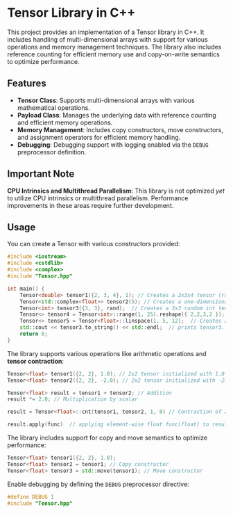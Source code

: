 # Tensor Library in C++

This project provides an implementation of a Tensor library in C++. It includes handling of multi-dimensional arrays with support for various operations and memory management techniques. The library also includes reference counting for efficient memory use and copy-on-write semantics to optimize performance.


## Features

- **Tensor Class**: Supports multi-dimensional arrays with various mathematical operations.
- **Payload Class**: Manages the underlying data with reference counting and efficient memory operations.
- **Memory Management**: Includes copy constructors, move constructors, and assignment operators for efficient memory handling.
- **Debugging**: Debugging support with logging enabled via the `DEBUG` preprocessor definition.

## Important Note
**CPU Intrinsics and Multithread Parallelism**: This library is not optimized *yet* to utilize CPU intrinsics or multithread parallelism. Performance improvements in these areas require further development.

## Usage

You can create a Tensor with various constructors provided:

```cpp
#include <iostream>
#include <cstdlib>
#include <complex>
#include "Tensor.hpp"

int main() {
    Tensor<double> tensor1({2, 3, 4}, 1); // Creates a 2x3x4 tensor (rank-3) of doubles initialized with 1.
    Tensor<std::complex<float>> tensor2(5); // Creates a one-dimensional tensor of size 5 of complex numbers.
    Tensor<int> tensor3({3, 3}, rand);  // Creates a 3x3 random int tensor (generated by int rand(void) function).
    Tensor<> tensor4 = Tensor<int>::range(1, 25).reshape({ 2,2,3,2 }); // Creates an int tensor with a range of values [1-24] then reshape it to 2x2x3x2.
    Tensor<> tensor5 = Tensor<float>::linspace(1, 5, 12);  // Creates a one-dimensional tensor containing 12 linearly spaced numbers between 1 and 5 (inclusive).
    std::cout << tensor3.to_string() << std::endl;  // prints tensor3.
    return 0;
}
```

The library supports various operations like arithmetic operations and **tensor contraction**:

```cpp
Tensor<float> tensor1({2, 2}, 1.0); // 2x2 tensor initialized with 1.0
Tensor<float> tensor2({2, 2}, -2.0); // 2x2 tensor initialized with -2.0

Tensor<float> result = tensor1 + tensor2; // Addition
result *= 2.0; // Multiplication by scalar

result = Tensor<float>::cnt(tensor1, tensor2, 1, 0) // Contraction of 2nd index of tensor1 with 1st index of tensor2

result.apply(func)  // applying element-wise float func(float) to result
```

The library includes support for copy and move semantics to optimize performance:

```cpp
Tensor<float> tensor1({2, 2}, 1.0);
Tensor<float> tensor2 = tensor1; // Copy constructor
Tensor<float> tensor3 = std::move(tensor1); // Move constructor
```

Enable debugging by defining the `DEBUG` preprocessor directive:

```cpp
#define DEBUG 1
#include "Tensor.hpp"
```
